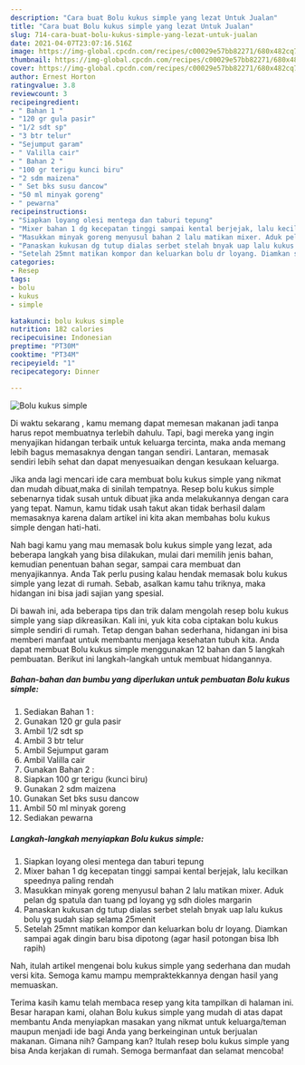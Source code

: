 ```yaml
---
description: "Cara buat Bolu kukus simple yang lezat Untuk Jualan"
title: "Cara buat Bolu kukus simple yang lezat Untuk Jualan"
slug: 714-cara-buat-bolu-kukus-simple-yang-lezat-untuk-jualan
date: 2021-04-07T23:07:16.516Z
image: https://img-global.cpcdn.com/recipes/c00029e57bb82271/680x482cq70/bolu-kukus-simple-foto-resep-utama.jpg
thumbnail: https://img-global.cpcdn.com/recipes/c00029e57bb82271/680x482cq70/bolu-kukus-simple-foto-resep-utama.jpg
cover: https://img-global.cpcdn.com/recipes/c00029e57bb82271/680x482cq70/bolu-kukus-simple-foto-resep-utama.jpg
author: Ernest Horton
ratingvalue: 3.8
reviewcount: 3
recipeingredient:
- " Bahan 1 "
- "120 gr gula pasir"
- "1/2 sdt sp"
- "3 btr telur"
- "Sejumput garam"
- " Valilla cair"
- " Bahan 2 "
- "100 gr terigu kunci biru"
- "2 sdm maizena"
- " Set bks susu dancow"
- "50 ml minyak goreng"
- " pewarna"
recipeinstructions:
- "Siapkan loyang olesi mentega dan taburi tepung"
- "Mixer bahan 1 dg kecepatan tinggi sampai kental berjejak, lalu kecilkan speednya paling rendah"
- "Masukkan minyak goreng menyusul bahan 2 lalu matikan mixer. Aduk pelan dg spatula dan tuang pd loyang yg sdh dioles margarin"
- "Panaskan kukusan dg tutup dialas serbet stelah bnyak uap lalu kukus bolu yg sudah siap selama 25menit"
- "Setelah 25mnt matikan kompor dan keluarkan bolu dr loyang. Diamkan sampai agak dingin baru bisa dipotong (agar hasil potongan bisa lbh rapih)"
categories:
- Resep
tags:
- bolu
- kukus
- simple

katakunci: bolu kukus simple 
nutrition: 182 calories
recipecuisine: Indonesian
preptime: "PT30M"
cooktime: "PT34M"
recipeyield: "1"
recipecategory: Dinner

---
```



![Bolu kukus simple](https://img-global.cpcdn.com/recipes/c00029e57bb82271/680x482cq70/bolu-kukus-simple-foto-resep-utama.jpg)

Di waktu  sekarang , kamu memang dapat memesan makanan jadi tanpa harus repot membuatnya terlebih dahulu. Tapi, bagi mereka yang ingin menyajikan hidangan terbaik untuk keluarga tercinta, maka anda memang lebih bagus memasaknya dengan tangan sendiri. Lantaran, memasak sendiri lebih sehat dan dapat menyesuaikan dengan kesukaan keluarga.

Jika anda lagi mencari ide cara membuat bolu kukus simple yang nikmat dan mudah dibuat,maka di sinilah tempatnya. Resep bolu kukus simple  sebenarnya tidak susah untuk dibuat jika anda melakukannya dengan cara yang tepat. Namun, kamu tidak usah takut akan tidak berhasil dalam memasaknya 
karena dalam artikel ini kita akan membahas bolu kukus simple dengan hati-hati.  



Nah bagi kamu yang mau memasak bolu kukus simple yang lezat, ada beberapa langkah yang bisa dilakukan, mulai dari memilih jenis bahan, kemudian penentuan bahan segar, sampai cara membuat dan menyajikannya. Anda Tak perlu pusing kalau hendak memasak bolu kukus simple yang lezat di rumah. Sebab, asalkan kamu  tahu triknya, maka hidangan ini bisa jadi sajian yang spesial.

Di bawah ini, ada beberapa tips dan trik dalam mengolah resep bolu kukus simple yang siap dikreasikan. Kali ini, yuk kita coba ciptakan bolu kukus simple sendiri di rumah. Tetap dengan bahan sederhana, hidangan ini bisa memberi manfaat untuk membantu menjaga kesehatan tubuh kita. Anda dapat membuat Bolu kukus simple menggunakan 12 bahan dan 5 langkah pembuatan. Berikut ini langkah-langkah untuk membuat hidangannya.

<!--inarticleads1-->

##### Bahan-bahan dan bumbu yang diperlukan untuk pembuatan Bolu kukus simple:

1. Sediakan  Bahan 1 :
1. Gunakan 120 gr gula pasir
1. Ambil 1/2 sdt sp
1. Ambil 3 btr telur
1. Ambil Sejumput garam
1. Ambil  Valilla cair
1. Gunakan  Bahan 2 :
1. Siapkan 100 gr terigu (kunci biru)
1. Gunakan 2 sdm maizena
1. Gunakan  Set bks susu dancow
1. Ambil 50 ml minyak goreng
1. Sediakan  pewarna




<!--inarticleads2-->

##### Langkah-langkah menyiapkan Bolu kukus simple:

1. Siapkan loyang olesi mentega dan taburi tepung
1. Mixer bahan 1 dg kecepatan tinggi sampai kental berjejak, lalu kecilkan speednya paling rendah
1. Masukkan minyak goreng menyusul bahan 2 lalu matikan mixer. Aduk pelan dg spatula dan tuang pd loyang yg sdh dioles margarin
1. Panaskan kukusan dg tutup dialas serbet stelah bnyak uap lalu kukus bolu yg sudah siap selama 25menit
1. Setelah 25mnt matikan kompor dan keluarkan bolu dr loyang. Diamkan sampai agak dingin baru bisa dipotong (agar hasil potongan bisa lbh rapih)




Nah, itulah artikel mengenai  bolu kukus simple  yang sederhana dan mudah versi kita. Semoga kamu mampu mempraktekkannya dengan hasil yang memuaskan. 

Terima kasih kamu telah membaca resep yang kita tampilkan di halaman ini. Besar harapan kami, olahan  Bolu kukus simple yang mudah di atas dapat membantu Anda menyiapkan masakan yang nikmat untuk keluarga/teman maupun menjadi ide bagi Anda yang berkeinginan untuk berjualan makanan. Gimana nih? Gampang kan? Itulah resep bolu kukus simple yang bisa Anda kerjakan di rumah. Semoga bermanfaat dan selamat mencoba!

